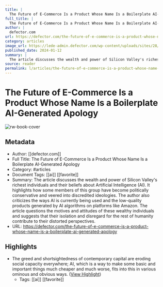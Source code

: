 ```yaml
---
title: |
  The Future of E-Commerce Is a Product Whose Name Is a Boilerplate AI-Generated Apology
full_title: |
  The Future of E-Commerce Is a Product Whose Name Is a Boilerplate AI-Generated Apology
author: |
  defector.com
url: https://defector.com/the-future-of-e-commerce-is-a-product-whose-name-is-a-boilerplate-ai-generated-apology
category: articles
image_url: https://lede-admin.defector.com/wp-content/uploads/sites/28/2024/01/AmazonAIChairListing.png
published_date: 2024-01-12
summary: |
  The article discusses the wealth and power of Silicon Valley's richest individuals and their beliefs about Artificial Intelligence (AI). It highlights how some members of this group have become politically conservative and veered into discredited ideologies. The author also criticizes the ways AI is currently being used and the low-quality products generated by AI algorithms on platforms like Amazon. The article questions the motives and attitudes of these wealthy individuals and suggests that their isolation and disregard for the rest of humanity contribute to their distorted perspectives.
source: reader
permalink: l/articles/the-future-of-e-commerce-is-a-product-whose-name-is-a-boilerplate-ai-generated-apology
---
```

# The Future of E-Commerce Is a Product Whose Name Is a Boilerplate AI-Generated Apology

![rw-book-cover](https://lede-admin.defector.com/wp-content/uploads/sites/28/2024/01/AmazonAIChairListing.png)

## Metadata
- Author: [[defector.com]]
- Full Title: The Future of E-Commerce Is a Product Whose Name Is a Boilerplate AI-Generated Apology
- Category: #articles
- Document Tags: [[ai]] [[favorite]] 
- Summary: The article discusses the wealth and power of Silicon Valley's richest individuals and their beliefs about Artificial Intelligence (AI). It highlights how some members of this group have become politically conservative and veered into discredited ideologies. The author also criticizes the ways AI is currently being used and the low-quality products generated by AI algorithms on platforms like Amazon. The article questions the motives and attitudes of these wealthy individuals and suggests that their isolation and disregard for the rest of humanity contribute to their distorted perspectives.
- URL: https://defector.com/the-future-of-e-commerce-is-a-product-whose-name-is-a-boilerplate-ai-generated-apology

## Highlights
- The greed and shortsightedness of contemporary capital are eroding social capacity everywhere; AI, which is a way to make some basic and important things much cheaper and much worse, fits into this in various ominous and obvious ways. ([View Highlight](https://read.readwise.io/read/01hm68jrbb68tqdb9ffxpw4r7e))
    - Tags: [[ai]] [[favorite]] 


